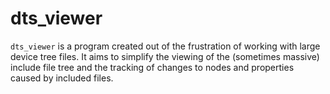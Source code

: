 # dts_viewer

`dts_viewer` is a program created out of the frustration of working with large device tree files. It aims to simplify the viewing of the (sometimes massive) include file tree and the tracking of changes to nodes and properties caused by included files.
